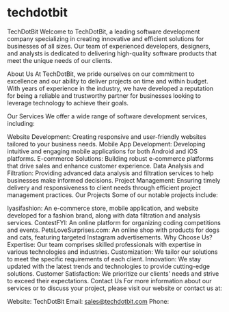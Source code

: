 # techdotbit
TechDotBit
Welcome to TechDotBit, a leading software development company specializing in creating innovative and efficient solutions for businesses of all sizes. Our team of experienced developers, designers, and analysts is dedicated to delivering high-quality software products that meet the unique needs of our clients.

About Us
At TechDotBit, we pride ourselves on our commitment to excellence and our ability to deliver projects on time and within budget. With years of experience in the industry, we have developed a reputation for being a reliable and trustworthy partner for businesses looking to leverage technology to achieve their goals.

Our Services
We offer a wide range of software development services, including:

Website Development: Creating responsive and user-friendly websites tailored to your business needs.
Mobile App Development: Developing intuitive and engaging mobile applications for both Android and iOS platforms.
E-commerce Solutions: Building robust e-commerce platforms that drive sales and enhance customer experience.
Data Analysis and Filtration: Providing advanced data analysis and filtration services to help businesses make informed decisions.
Project Management: Ensuring timely delivery and responsiveness to client needs through efficient project management practices.
Our Projects
Some of our notable projects include:

Iyasifashion: An e-commerce store, mobile application, and website developed for a fashion brand, along with data filtration and analysis services.
ContestFYI: An online platform for organizing coding competitions and events.
PetsLoveSurprises.com: An online shop with products for dogs and cats, featuring targeted Instagram advertisements.
Why Choose Us?
Expertise: Our team comprises skilled professionals with expertise in various technologies and industries.
Customization: We tailor our solutions to meet the specific requirements of each client.
Innovation: We stay updated with the latest trends and technologies to provide cutting-edge solutions.
Customer Satisfaction: We prioritize our clients' needs and strive to exceed their expectations.
Contact Us
For more information about our services or to discuss your project, please visit our website or contact us at:

Website: TechDotBit
Email: sales@techdotbit.com
Phone: 
